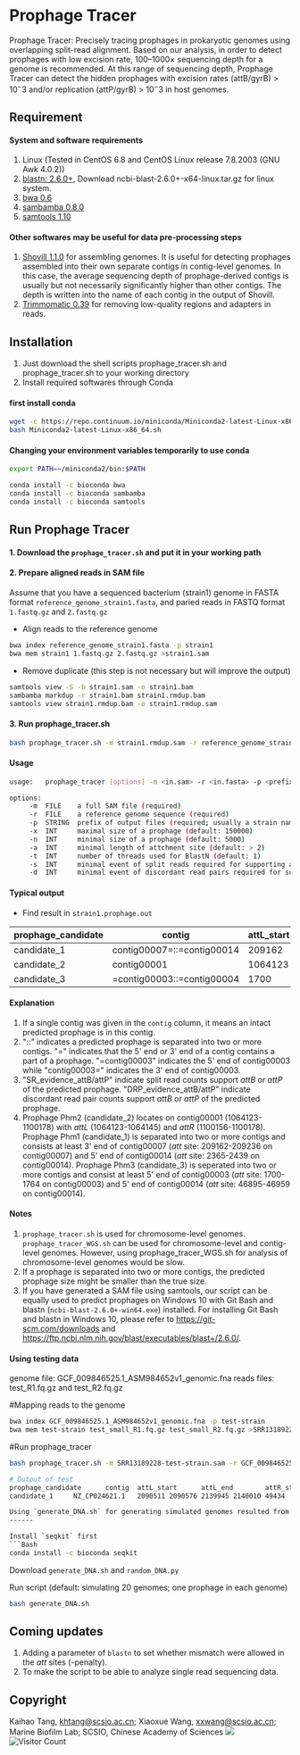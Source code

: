 Prophage Tracer
========

Prophage Tracer: Precisely tracing prophages in prokaryotic genomes using overlapping split-read alignment.
Based on our analysis, in order to detect prophages with low excision rate, 100–1000× sequencing depth for a genome is recommended. At this range of sequencing depth, Prophage Tracer can detect the hidden prophages with excision rates (attB/gyrB) > $10^-3$ and/or replication (attP/gyrB) > $10^-3$ in host genomes. 



Requirement
------

#### System and software requirements

1. Linux (Tested in CentOS 6.8 and CentOS Linux release 7.8.2003 (GNU Awk 4.0.2))
2. [blastn: 2.6.0+](https://ftp.ncbi.nlm.nih.gov/blast/executables/blast+/2.6.0/), Download ncbi-blast-2.6.0+-x64-linux.tar.gz for linux system.
3. [bwa 0.6](http://bio-bwa.sourceforge.net/)
4. [sambamba 0.8.0](http://lomereiter.github.io/sambamba/)
5. [samtools 1.10](http://www.htslib.org/)

#### Other softwares may be useful for data pre-processing steps
1. [Shovill 1.1.0](https://github.com/tseemann/shovill) for assembling genomes. It is useful for detecting prophages assembled into their own separate contigs in contig-level genomes. In this case, the average sequencing depth of prophage-derived contigs is usually but not necessarily significantly higher than other contigs. The depth is written into the name of each contig in the output of Shovill.
2. [Trimmomatic 0.39](https://github.com/usadellab/Trimmomatic) for removing low-quality regions and adapters in reads.

Installation
------
1. Just download the shell scripts prophage_tracer.sh and prophage_tracer.sh to your working directory
2. Install required softwares through Conda

#### first install conda
```Bash
wget -c https://repo.continuum.io/miniconda/Miniconda2-latest-Linux-x86_64.sh
bash Miniconda2-latest-Linux-x86_64.sh
```
#### Changing your environment variables temporarily to use conda
```Bash
export PATH=~/miniconda2/bin:$PATH
```
```Bash
conda install -c bioconda bwa
conda install -c bioconda sambamba
conda install -c bioconda samtools
```

Run Prophage Tracer
------
#### 1. Download the `prophage_tracer.sh` and put it in your working path

#### 2. Prepare aligned reads in SAM file

Assume that you have a sequenced bacterium (strain1) genome in FASTA format `reference_genome_strain1.fasta`, and paried reads in FASTQ format `1.fastq.gz` and `2.fastq.gz`

* Align reads to the reference genome
```Bash
bwa index reference_genome_strain1.fasta -p strain1
bwa mem strain1 1.fastq.gz 2.fastq.gz >strain1.sam
```
* Remove duplicate (this step is not necessary but will improve the output)
```Bash
samtools view -S -b strain1.sam -o strain1.bam
sambamba markdup -r strain1.bam strain1.rmdup.bam
samtools view strain1.rmdup.bam -o strain1.rmdup.sam 
```
#### 3. Run prophage_tracer.sh
```Bash
bash prophage_tracer.sh -m strain1.rmdup.sam -r reference_genome_strain1.fasta -p strain1
```
#### Usage

```Bash
usage:   prophage_tracer [options] -m <in.sam> -r <in.fasta> -p <prefix>

options:
     -m  FILE    a full SAM file (required)
     -r  FILE    a reference genome sequence (required)
     -p  STRING  prefix of output files (required; usually a strain name or a sample name)
     -x  INT     maximal size of a prophage (default: 150000)
     -n  INT     minimal size of a prophage (default: 5000)
     -a  INT     minimal length of attchment site (default: > 2)
     -t  INT     number of threads used for BlastN (default: 1)
     -s  INT     minimal event of split reads required for supporting a prophage candidate (default: 1)
     -d  INT     minimal event of discordant read pairs required for supporting a prophage candidat (default: 1)
```

#### Typical output
* Find result in `strain1.prophage.out`

|prophage_candidate|contig|attL_start|attL_end|attR_start|attR_end|prophage_size|SR_evidence_attB|SR_evidence_attP|DRP_evidence_attB|DRP_evidence_attP|
|----------|-------------------------|----|----|----|----|----|----|----|----|----|
|candidate_1|contig00007=::=contig00014|209162|209236|2365|2439|16770|0|4|1|2
|candidate_2|contig00001|1064123|1064145|1100156|1100178|36033|0|1|0|0
|candidate_3|=contig00003::=contig00004|1700|1764|46895|46959|48658|2|28|2|24


#### Explanation
1. If a single contig was given in the `contig` column, it means an intact predicted prophage is in this contig.
2. "::" indicates a predicted prophage is separated into two or more contigs. "=" indicates that the 5' end or 3' end of a contig contains a part of a prophage. "=contig00003" indicates the 5' end of contig00003 while "contig00003=" indicates the 3' end of contig00003.
3. "SR_evidence_attB/attP" indicate split read counts support *attB* or *attP* of the predicted prophage. "DRP_evidence_attB/attP" indicate discordant read pair counts support *attB* or *attP* of the predicted prophage.
4. Prophage Phm2 (candidate_2) locates on contig00001 (1064123-1100178) with *attL* (1064123-1064145) and *attR* (1100156-1100178). Prophage Phm1 (candidate_1) is separated into two or more contigs and consists at least 3' end of contig00007 (*att* site: 209162-209236 on contig00007) and 5' end of contig00014 (*att* site: 2365-2439 on contig00014). Prophage Phm3 (candidate_3)
is seperated into two or more contigs and consist at least 5' end of contig00003 (*att* site: 1700-1764 on contig00003) and 5' end of contig00014 (*att* site: 46895-46959 on contig00014).

#### Notes
1. `prophage_tracer.sh` is used for chromosome-level genomes. `prophage_tracer_WGS.sh` can be used for chromosome-level and contig-level genomes. However, using prophage_tracer_WGS.sh for analysis of chromosome-level  genomes would be slow.
2. If a prophage is separated into two or more contigs, the predicted prophage size might be smaller than the true size.
3. If you have generated a SAM file using samtools, our script can be equally used to predict prophages on Windows 10 with Git Bash and blastn (`ncbi-blast-2.6.0+-win64.exe`) installed. For installing Git Bash and blastn in Windows 10, please refer to https://git-scm.com/downloads and https://ftp.ncbi.nlm.nih.gov/blast/executables/blast+/2.6.0/.

#### Using testing data
genome file: GCF_009846525.1_ASM984652v1_genomic.fna
reads files: test_R1.fq.gz and test_R2.fq.gz

#Mapping reads to the genome
```Bash
bwa index GCF_009846525.1_ASM984652v1_genomic.fna -p test-strain
bwa mem test-strain test_small_R1.fq.gz test_small_R2.fq.gz >SRR13189228-test-strain.sam
```
#Run prophage_tracer
```Bash
bash prophage_tracer.sh -m SRR13189228-test-strain.sam -r GCF_009846525.1_ASM984652v1_genomic.fna -p test-strain

# Output of test 
prophage_candidate      contig  attL_start      attL_end        attR_start      attR_end        prophage_size   SR_evidence_attB        SR_evidence_attP  DRP_evidence_attB        DRP_evidence_attP
candidate_1     NZ_CP024621.1   2090511 2090576 2139945 2140010 49434   0       1       0       1

Using `generate_DNA.sh` for generating simulated genomes resulted from prophage excision
------

Install `seqkit` first
```Bash
conda install -c bioconda seqkit
```
Download ``generate_DNA.sh`` and ``random_DNA.py``

Run script (default: simulating 20 genomes; one prophage in each genome)
```Bash
bash generate_DNA.sh
```


Coming updates
------
1. Adding a parameter of `blastn` to set whether mismatch were allowed in the *att* sites (-penalty).
2. To make the script to be able to analyze single read sequencing data.

Copyright
------
Kaihao Tang, khtang@scsio.ac.cn;
Xiaoxue Wang, xxwang@scsio.ac.cn;
Marine Biofilm Lab;
SCSIO, Chinese Academy of Sciences
![](https://api.visitorbadge.io/api/VisitorHit?user=WangLab-SCSIOf&repo=Prophage_Tracer&countColor=%237B1E7A)
![Visitor Count](https://profile-counter.glitch.me/WangLab-SCSIO/count.svg)
